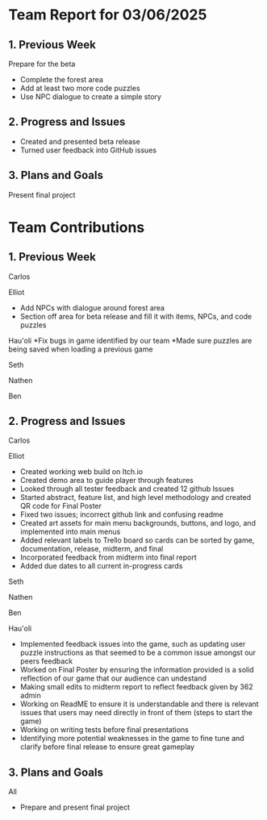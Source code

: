 # Team Report for 03/06/2025


## 1. Previous Week
Prepare for the beta
* Complete the forest area
* Add at least two more code puzzles
* Use NPC dialogue to create a simple story

## 2. Progress and Issues
* Created and presented beta release
* Turned user feedback into GitHub issues

## 3. Plans and Goals

Present final project

# Team Contributions

## 1. Previous Week

Carlos

Elliot
* Add NPCs with dialogue around forest area
* Section off area for beta release and fill it with items, NPCs, and code puzzles

Hau'oli
*Fix bugs in game identified by our team
*Made sure puzzles are being saved when loading a previous game 

Seth

Nathen

Ben
## 2. Progress and Issues

Carlos

Elliot
* Created working web build on Itch.io
* Created demo area to guide player through features
* Looked through all tester feedback and created 12 github Issues
* Started abstract, feature list, and high level methodology and created QR code for Final Poster
* Fixed two issues; incorrect github link and confusing readme
* Created art assets for main menu backgrounds, buttons, and logo, and implemented into main menus
* Added relevant labels to Trello board so cards can be sorted by game, documentation, release, midterm, and final
* Incorporated feedback from midterm into final report
* Added due dates to all current in-progress cards
  
Seth

Nathen

Ben

Hau'oli
* Implemented feedback issues into the game, such as updating user puzzle instructions as that seemed to be a common issue amongst our peers feedback
* Worked on Final Poster by ensuring the information provided is a solid reflection of our game that our audience can undestand
* Making small edits to midterm report to reflect feedback given by 362 admin
* Working on ReadME to ensure it is understandable and there is relevant issues that users may need directly in front of them (steps to start the game)
* Working on writing tests before final presentations
* Identifying more potential weaknesses in the game to fine tune and clarify before final release to ensure great gameplay

## 3. Plans and Goals

All

* Prepare and present final project
